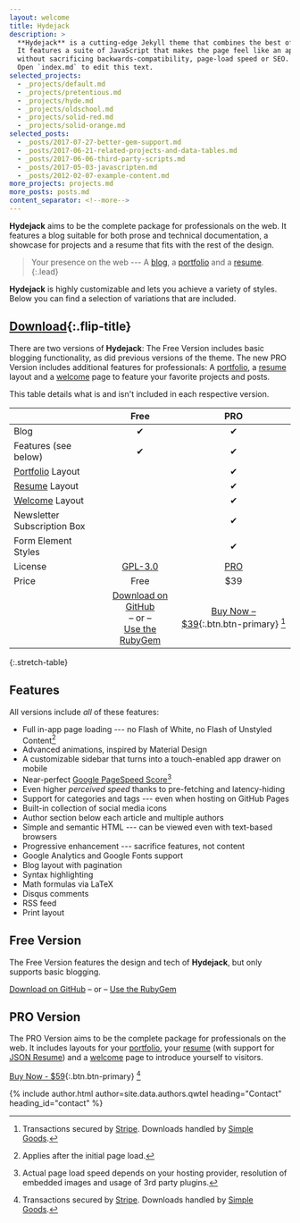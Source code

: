 ```yaml
---
layout: welcome
title: Hydejack
description: >
  **Hydejack** is a cutting-edge Jekyll theme that combines the best of static sites and modern web apps.
  It features a suite of JavaScript that makes the page feel like an app,
  without sacrificing backwards-compatibility, page-load speed or SEO.
  Open `index.md` to edit this text.
selected_projects:
  - _projects/default.md
  - _projects/pretentious.md
  - _projects/hyde.md
  - _projects/oldschool.md
  - _projects/solid-red.md
  - _projects/solid-orange.md
selected_posts:
  - _posts/2017-07-27-better-gem-support.md
  - _posts/2017-06-21-related-projects-and-data-tables.md
  - _posts/2017-06-06-third-party-scripts.md
  - _posts/2017-05-03-javascripten.md
  - _posts/2012-02-07-example-content.md
more_projects: projects.md
more_posts: posts.md
content_separator: <!--more-->
---
```


**Hydejack** aims to be the complete package for professionals on the web.
It features a blog suitable for both prose and technical documentation,
a showcase for projects and a resume that fits with the rest of the design.

> Your presence on the web --- A [blog], a [portfolio] and a [resume].
{:.lead}

**Hydejack** is highly customizable and lets you achieve a variety of styles.
Below you can find a selection of variations that are included.

<!--more-->

## [Download](download.md){:.flip-title}
There are two versions of **Hydejack**: The Free Version includes basic blogging functionality,
as did previous versions of the theme.
The new PRO Version includes additional features for professionals:
A [portfolio], a [resume] layout and a [welcome] page to feature your favorite projects and posts.

This table details what is and isn't included in each respective version.

|                                     | Free               | PRO                |
|:------------------------------------|:------------------:|:------------------:|
| Blog                                | &#x2714;           | &#x2714;           |
| Features (see below)                | &#x2714;           | &#x2714;           |
| [Portfolio] Layout                  |                    | &#x2714;           |
| [Resume] Layout                     |                    | &#x2714;           |
| [Welcome] Layout                    |                    | &#x2714;           |
| Newsletter Subscription Box         |                    | &#x2714;           |
| Form Element Styles                 |                    | &#x2714;           |
| License                             | [GPL-3.0][license] | [PRO]              |
| Price                               | Free               | $39                |
|| [Download on GitHub][github]<br/> – or – <br/>[Use the RubyGem][gem] | [Buy Now – $39][buy]{:.btn.btn-primary} [^3] |
{:.stretch-table}

## Features
All versions include *all* of these features:

* Full in-app page loading --- no Flash of White, no Flash of Unstyled Content[^1]
* Advanced animations, inspired by Material Design
* A customizable sidebar that turns into a touch-enabled app drawer on mobile
* Near-perfect [Google PageSpeed Score][gpss][^2]
* Even higher *perceived speed* thanks to pre-fetching and latency-hiding
* Support for categories and tags --- even when hosting on GitHub Pages
* Built-in collection of social media icons
* Author section below each article and multiple authors
* Simple and semantic HTML --- can be viewed even with text-based browsers
* Progressive enhancement --- sacrifice features, not content
* Google Analytics and Google Fonts support
* Blog layout with pagination
* Syntax highlighting
* Math formulas via LaTeX
* Disqus comments
* RSS feed
* Print layout

## Free Version
The Free Version features the design and tech of **Hydejack**, but only supports basic blogging.

[Download on GitHub][github] – or – [Use the RubyGem][gem]

## PRO Version
The PRO Version aims to be the complete package for professionals on the web.
It includes layouts for your [portfolio], your [resume] (with support for [JSON Resume](https://jsonresume.org/)) and
a [welcome] page to introduce yourself to visitors.

[Buy Now - $59][buy]{:.btn.btn-primary} [^3]

{% include author.html author=site.data.authors.qwtel heading="Contact" heading_id="contact" %}

[^1]: Applies after the initial page load.  
[^2]: Actual page load speed depends on your hosting provider, resolution of embedded images and usage of 3rd party plugins.  
[^3]: Transactions secured by [Stripe](https://stripe.com). Downloads handled by [Simple Goods](https://simplegoods.co/).  

[blog]: blog.md
[portfolio]: projects.md
[resume]: resume.md
[download]: download.md
[welcome]: index.md
[license]: LICENSE.md
[pro]: licenses/PRO.md
[docs]: docs/7.0.0-beta.7/index.md

[github]: https://github.com/qwtel/hydejack/releases
[gem]: https://rubygems.org/gems/jekyll-theme-hydejack
[buy]: https://app.simplegoods.co/i/AQTTVBOE

[gpss]: https://developers.google.com/speed/pagespeed/insights/?url=https%3A%2F%2Fqwtel.com%2Fhydejack%2F
[wiki]: https://github.com/qwtel/hydejack/wiki
